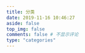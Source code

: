 ```yaml
---
title: 分类
date: 2019-11-16 10:46:27
aside: false
top_img: false
comments: false # 不显示评论
type: "categories"
---
```

